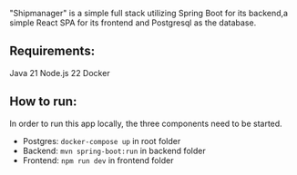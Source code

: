 "Shipmanager" is a simple full stack utilizing Spring Boot for its backend,a simple React SPA for its frontend and Postgresql as the database.

## Requirements:
Java 21
Node.js 22
Docker

## How to run:
In order to run this app locally, the three components need to be started.
- Postgres: `docker-compose up` in root folder
- Backend: `mvn spring-boot:run` in backend folder
- Frontend: `npm run dev` in frontend folder
